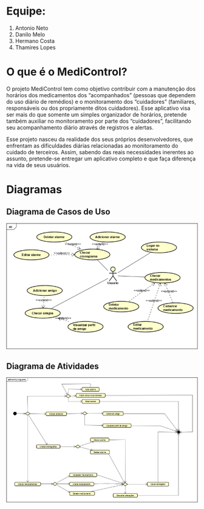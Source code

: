 # Equipe:

1. Antonio Neto
2. Danilo Melo
3. Hermano Costa
4. Thamires Lopes

# O que é o MediControl?

O projeto MediControl tem como objetivo contribuir com a manutenção dos horários dos medicamentos dos “acompanhados” (pessoas que dependem do uso diário de remédios) e o monitoramento dos “cuidadores” (familiares, responsáveis ou dos propriamente ditos cuidadores). Esse aplicativo visa ser mais do que somente um simples organizador de horários, pretende também auxiliar no monitoramento por parte dos “cuidadores”, facilitando seu acompanhamento diário através de registros e alertas.

Esse projeto nasceu da realidade dos seus próprios desenvolvedores, que enfrentam as dificuldades diárias relacionadas ao monitoramento do cuidado de terceiros. Assim, sabendo das reais necessidades inerentes ao assunto, pretende-se entregar um aplicativo completo e que faça diferença na vida de seus usuários.

# Diagramas

## Diagrama de Casos de Uso

![Casos de Uso](projetompoo/Diagrama%20de%20Caso%20de%20Uso.png)

## Diagrama de Atividades

![Atividade](projetompoo/Diagrama%20de%20Atividade.png)


